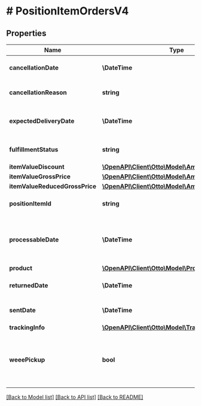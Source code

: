 # # PositionItemOrdersV4

## Properties

Name | Type | Description | Notes
------------ | ------------- | ------------- | -------------
**cancellationDate** | **\DateTime** | Date the position item was cancelled | [optional]
**cancellationReason** | **string** | Reason why a position was cancelled | [optional]
**expectedDeliveryDate** | **\DateTime** | The date the position item should be delivered | [optional]
**fulfillmentStatus** | **string** | The fulfillment status of the position item |
**itemValueDiscount** | [**\OpenAPI\Client\Otto\Model\AmountOrdersV4**](AmountOrdersV4.md) |  | [optional]
**itemValueGrossPrice** | [**\OpenAPI\Client\Otto\Model\AmountOrdersV4**](AmountOrdersV4.md) |  |
**itemValueReducedGrossPrice** | [**\OpenAPI\Client\Otto\Model\AmountOrdersV4**](AmountOrdersV4.md) |  | [optional]
**positionItemId** | **string** | The unique id of the position item |
**processableDate** | **\DateTime** | Date the position item has reached PROCESSABLE fulfillment status | [optional]
**product** | [**\OpenAPI\Client\Otto\Model\ProductOrdersV4**](ProductOrdersV4.md) |  |
**returnedDate** | **\DateTime** | Date the position item was returned | [optional]
**sentDate** | **\DateTime** | Date the position item was sent | [optional]
**trackingInfo** | [**\OpenAPI\Client\Otto\Model\TrackingInfoOrdersV4**](TrackingInfoOrdersV4.md) |  | [optional]
**weeePickup** | **bool** | Position item has electrical and electronic equipment disposal service (WEEE) | [optional]

[[Back to Model list]](../../README.md#models) [[Back to API list]](../../README.md#endpoints) [[Back to README]](../../README.md)
